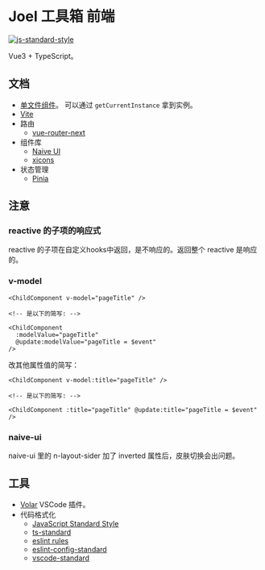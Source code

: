 # Joel 工具箱 前端
[![js-standard-style](https://cdn.rawgit.com/standard/standard/master/badge.svg)](http://standardjs.com)

Vue3 + TypeScript。

## 文档
* [单文件组件](https://v3.cn.vuejs.org/api/sfc-script-setup.html)。 可以通过 `getCurrentInstance` 拿到实例。
* [Vite](https://cn.vitejs.dev/config/)
* 路由
  * [vue-router-next](https://next.router.vuejs.org/zh/index.html)
* 组件库
  * [Naive UI](https://www.naiveui.com/zh-CN/os-theme)
  * [xicons](https://www.xicons.org/#/)
* 状态管理
  * [Pinia](https://pinia.esm.dev/)

## 注意
### reactive 的子项的响应式
reactive 的子项在自定义hooks中返回，是不响应的。返回整个 reactive 是响应的。

### v-model
```
<ChildComponent v-model="pageTitle" />

<!-- 是以下的简写: -->

<ChildComponent
  :modelValue="pageTitle"
  @update:modelValue="pageTitle = $event"
/>
```

改其他属性值的简写：
```
<ChildComponent v-model:title="pageTitle" />

<!-- 是以下的简写: -->

<ChildComponent :title="pageTitle" @update:title="pageTitle = $event" />
```



### naive-ui
naive-ui 里的 n-layout-sider 加了 inverted 属性后，皮肤切换会出问题。

## 工具
* [Volar](https://marketplace.visualstudio.com/items?itemName=johnsoncodehk.volar) VSCode 插件。
* 代码格式化
  * [JavaScript Standard Style](https://standardjs.com/)
  * [ts-standard](https://github.com/standard/ts-standard)
  * [eslint rules](https://eslint.org/docs/rules/)
  * [eslint-config-standard](https://www.npmjs.com/package/eslint-config-standard)
  * [vscode-standard](https://marketplace.visualstudio.com/items?itemName=standard.vscode-standard)
